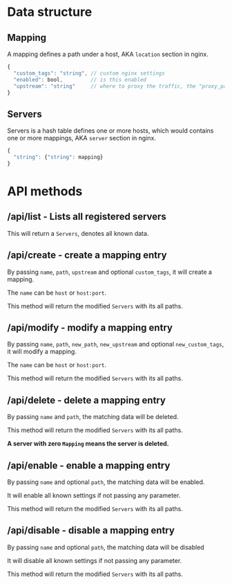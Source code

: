 # Data structure

## Mapping

A mapping defines a path under a host, AKA `location` section in nginx.

```js
{
  "custom_tags": "string", // custom nginx settings
  "enabled": bool,         // is this enabled
  "upstream": "string"     // where to proxy the traffic, the "proxy_pass" in nginx
}
```

## Servers

Servers is a hash table defines one or more hosts, which would contains one or more mappings, AKA `server` section in nginx.

```js
{
  "string": {"string": mapping}
}
```

# API methods

## /api/list - Lists all registered servers

This will return a `Servers`, denotes all known data.

## /api/create - create a mapping entry

By passing `name`, `path`, `upstream` and optional `custom_tags`, it will create a mapping.

The `name` can be `host` or `host:port`.

This method will return the modified `Servers` with its all paths.

## /api/modify - modify a mapping entry

By passing `name`, `path`, `new_path`, `new_upstream` and optional `new_custom_tags`, it will modify a mapping.

The `name` can be `host` or `host:port`.

This method will return the modified `Servers` with its all paths.

## /api/delete - delete a mapping entry

By passing `name` and `path`, the matching data will be deleted.

This method will return the modified `Servers` with its all paths.

**A server with zero `Mapping` means the server is deleted.**

## /api/enable - enable a mapping entry

By passing `name` and optional `path`, the matching data will be enabled.

It will enable all known settings if not passing any parameter.

This method will return the modified `Servers` with its all paths.

## /api/disable - disable a mapping entry

By passing `name` and optional `path`, the matching data will be disabled

It will disable all known settings if not passing any parameter.

This method will return the modified `Servers` with its all paths.
